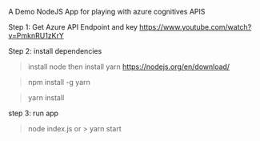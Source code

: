 A Demo NodeJS App for playing with azure cognitives APIS

Step 1: Get Azure API Endpoint and key
https://www.youtube.com/watch?v=PmknRU1zKrY

Step 2: install dependencies
> install node then install yarn
https://nodejs.org/en/download/

> npm install -g yarn

> yarn install

step 3: run app
> node index.js or > yarn start